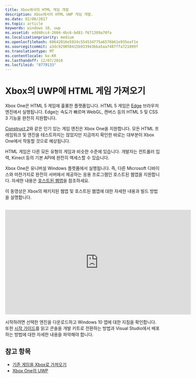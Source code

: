 ```yaml
---
title: Xbox에서의 HTML 게임 개발
description: Xbox에서의 HTML UWP 게임 개발.
ms.date: 02/08/2017
ms.topic: article
keywords: windows 10, uwp
ms.assetid: edd40cc4-2604-4bc6-bd81-f671389a70fa
ms.localizationpriority: medium
ms.openlocfilehash: 60642016e5924c554534775a6576b61e935eaf1e
ms.sourcegitcommit: a3dc929858415b933943bba5aa7487ffa721899f
ms.translationtype: MT
ms.contentlocale: ko-KR
ms.lasthandoff: 12/07/2018
ms.locfileid: "8779133"
---
```

# <a name="bringing-html-games-to-uwp-on-xbox"></a>Xbox의 UWP에 HTML 게임 가져오기
Xbox One은 HTML 5 게임에 훌륭한 플랫폼입니다. HTML 5 게임은 [Edge](https://developer.microsoft.com/microsoft-edge/) 브라우저 엔진에서 실행됩니다. Edge는 속도가 빠르며 WebGL, 캔버스 등의 HTML 5 및 CSS 3 기능을 완전히 지원합니다.

[Construct 2](https://www.scirra.com/blog/176/announcing-xbox-one-export-beta)와 같은 인기 있는 게임 엔진은 Xbox One을 지원합니다. 모든 HTML 프레임워크 및 엔진을 테스트하지는 않았지만 지금까지 확인한 바로는 대부분이 Xbox One에서 작동할 것으로 예상됩니다.

HTML 게임은 다른 모든 유형의 게임과 비슷한 수준에 있습니다. 개발자는 컨트롤러 입력, Kinect 등의 기본 API에 완전히 액세스할 수 있습니다.

Xbox One은 유니버설 Windows 플랫폼에서 실행됩니다. 즉, 다른 Microsoft 디바이스와 마찬가지로 완전히 서버에서 제공하는 응용 프로그램인 호스트된 웹앱을 지원합니다. 자세한 내용은 [호스트된 웹앱](http://microsoftedge.github.io/WebAppsDocs/en-US/win10/HWA.htm)을 참조하세요.


이 동영상은 Xbox의 패키지된 웹앱 및 호스트된 웹앱에 대한 자세한 내용과 빌드 방법을 설명합니다.
</br>
</br>
<iframe src="https://channel9.msdn.com/Events/Xbox/App-Dev-on-Xbox/Web-Apps-on-Xbox/player#time=04m21s:paused" width="600" height="338" height="658.1199951171875" allowFullScreen frameBorder="0"></iframe>


시작하려면 선택한 엔진을 다운로드하고 Windows 10 앱에 대한 지침을 확인합니다. 또한 [시작 가이드](getting-started.md)를 읽고 콘솔을 개발 키트로 전환하는 방법과 Visual Studio에서 배포하는 방법에 대한 자세한 내용을 파악해야 합니다.

## <a name="see-also"></a>참고 항목
- [기존 게임을 Xbox로 가져오기](development-lanes-landing.md)
- [Xbox One의 UWP](index.md)
